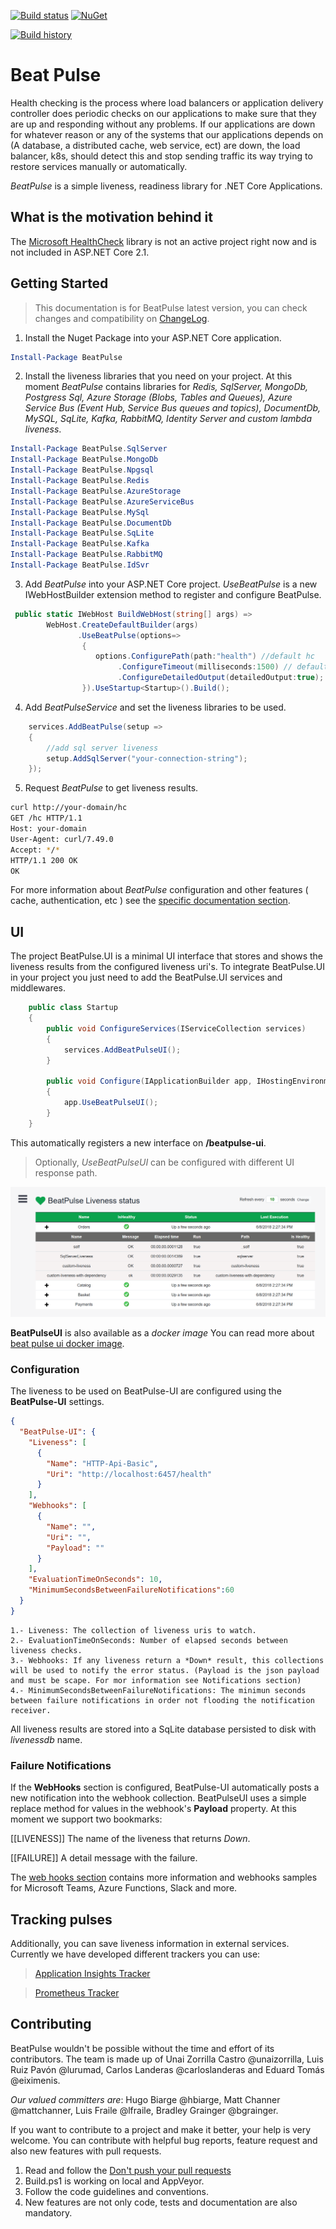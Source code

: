[![Build status](https://ci.appveyor.com/api/projects/status/fqcak0q6q83f730c?svg=true)](https://ci.appveyor.com/project/Xabaril/beatpulse) [![NuGet](https://img.shields.io/nuget/v/BeatPulse.svg)](https://www.nuget.org/packages/BeatPulse/)

[![Build history](https://buildstats.info/appveyor/chart/xabaril/beatpulse)](https://ci.appveyor.com/project/xabaril/beatpulse/history)

# Beat Pulse

Health checking is the process where load balancers or application delivery controller does periodic checks on our applications to make sure that they are up and responding without any problems. If our applications are down for whatever reason or any of the systems that our applications depends on (A database, a distributed cache, web service, ect) are down, the load balancer, k8s, should detect this and stop sending traffic its way trying to restore services manually or automatically.

*BeatPulse* is a simple liveness, readiness library for .NET Core Applications. 

## What is the motivation behind it

The [Microsoft HealthCheck](https://github.com/dotnet-architecture/HealthChecks) library is not an active project right now and is not included in ASP.NET Core 2.1.

## Getting Started 

> This documentation is for BeatPulse latest version, you can check  changes and compatibility on [ChangeLog](/doc/changelog.md).

1. Install the Nuget Package into your ASP.NET Core application.

``` PowerShell
Install-Package BeatPulse
```

2. Install the liveness libraries that you need on your project. At this moment *BeatPulse* contains libraries for *Redis, SqlServer, MongoDb, Postgress Sql, Azure Storage (Blobs, Tables and Queues), Azure Service Bus (Event Hub, Service Bus queues and topics), DocumentDb, MySQL, SqLite, Kafka, RabbitMQ, Identity Server and custom lambda liveness*.

``` PowerShell
Install-Package BeatPulse.SqlServer
Install-Package BeatPulse.MongoDb
Install-Package BeatPulse.Npgsql
Install-Package BeatPulse.Redis
Install-Package BeatPulse.AzureStorage
Install-Package BeatPulse.AzureServiceBus
Install-Package BeatPulse.MySql
Install-Package BeatPulse.DocumentDb
Install-Package BeatPulse.SqLite
Install-Package BeatPulse.Kafka
Install-Package BeatPulse.RabbitMQ
Install-Package BeatPulse.IdSvr
```

3. Add *BeatPulse* into your ASP.NET Core project. *UseBeatPulse* is a new IWebHostBuilder extension method to register and configure BeatPulse.

``` csharp
 public static IWebHost BuildWebHost(string[] args) =>
        WebHost.CreateDefaultBuilder(args)
               .UseBeatPulse(options=>
                {
                   options.ConfigurePath(path:"health") //default hc
                        .ConfigureTimeout(milliseconds:1500) // default -1 infinitely
                        .ConfigureDetailedOutput(detailedOutput:true); //default false
                }).UseStartup<Startup>().Build();
```

4. Add *BeatPulseService* and set the liveness libraries to be used.

``` csharp
    services.AddBeatPulse(setup =>
    {
        //add sql server liveness
        setup.AddSqlServer("your-connection-string");
    });
```

5. Request *BeatPulse* to get liveness results.

``` bash
curl http://your-domain/hc 
GET /hc HTTP/1.1
Host: your-domain
User-Agent: curl/7.49.0
Accept: */*
HTTP/1.1 200 OK
OK
```

For more information about *BeatPulse* configuration and other features ( cache, authentication, etc ) see the [specific documentation section](./doc/beatpulse.md).

## UI

The project BeatPulse.UI is a minimal UI interface that stores and shows the liveness results from the configured liveness uri's. To integrate BeatPulse.UI in your project you just need to add the BeatPulse.UI services and middlewares.

```csharp
    public class Startup
    {       
        public void ConfigureServices(IServiceCollection services)
        {
            services.AddBeatPulseUI();
        }

        public void Configure(IApplicationBuilder app, IHostingEnvironment env)
        {
            app.UseBeatPulseUI();
        }
    }
```

This automatically registers a new interface on **/beatpulse-ui**. 

> Optionally, *UseBeatPulseUI* can be configured with different UI response path.

![BeatPulseUI](./doc/images/ui-home.png)

**BeatPulseUI** is also available as a *docker image*  You can read more about [beat pulse ui docker image](./doc/ui-docker.md).

### Configuration

The liveness to be used on BeatPulse-UI are configured using the **BeatPulse-UI** settings.

```json
{
  "BeatPulse-UI": {
    "Liveness": [
      {
        "Name": "HTTP-Api-Basic",
        "Uri": "http://localhost:6457/health"
      }
    ],
    "Webhooks": [
      {
        "Name": "",
        "Uri": "",
        "Payload": ""
      }
    ],
    "EvaluationTimeOnSeconds": 10,
    "MinimumSecondsBetweenFailureNotifications":60
  }
}
```

    1.- Liveness: The collection of liveness uris to watch.
    2.- EvaluationTimeOnSeconds: Number of elapsed seconds between liveness checks.
    3.- Webhooks: If any liveness return a *Down* result, this collections will be used to notify the error status. (Payload is the json payload and must be scape. For mor information see Notifications section)
    4.- MinimumSecondsBetweenFailureNotifications: The minimun seconds between failure notifications in order not flooding the notification receiver.

All liveness results are stored into a SqLite database persisted to disk with *livenessdb* name.

### Failure Notifications

If the **WebHooks** section is configured, BeatPulse-UI automatically posts a new notification into the webhook collection. BeatPulseUI uses a simple replace method for values in the webhook's **Payload** property. At this moment we support two bookmarks:

[[LIVENESS]] The name of the liveness that returns *Down*.

 [[FAILURE]] A detail message with the failure.

The [web hooks section](./doc/webhooks.md) contains more information and webhooks samples for Microsoft Teams, Azure Functions, Slack and more.

## Tracking pulses

Additionally, you can save liveness information in external services. Currently we have developed different trackers you can use:

 > [Application Insights Tracker](./doc/ai-tracker.md)

 > [Prometheus Tracker](./doc/prometheus_tracker.md)

## Contributing

BeatPulse wouldn't be possible without the time and effort of its contributors. The team is made up of Unai Zorrilla Castro @unaizorrilla, Luis Ruiz Pavón @lurumad, Carlos Landeras @carloslanderas and Eduard Tomás @eiximenis.

*Our valued committers are*: Hugo Biarge @hbiarge, Matt Channer @mattchanner, Luis Fraile @lfraile, Bradley Grainger @bgrainger.

If you want to contribute to a project and make it better, your help is very welcome. You can contribute with helpful bug reports, feature request and also new features with pull requests.

1. Read and follow the [Don't push your pull requests](https://www.igvita.com/2011/12/19/dont-push-your-pull-requests/)
2. Build.ps1 is working on local and AppVeyor.
3. Follow the code guidelines and conventions.
4. New features are not only code, tests and documentation are also mandatory.
